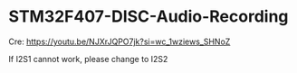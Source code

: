 # STM32F407-DISC-Audio-Recording

Cre: https://youtu.be/NJXrJQPO7jk?si=wc_1wziews_SHNoZ

If I2S1 cannot work, please change to I2S2
